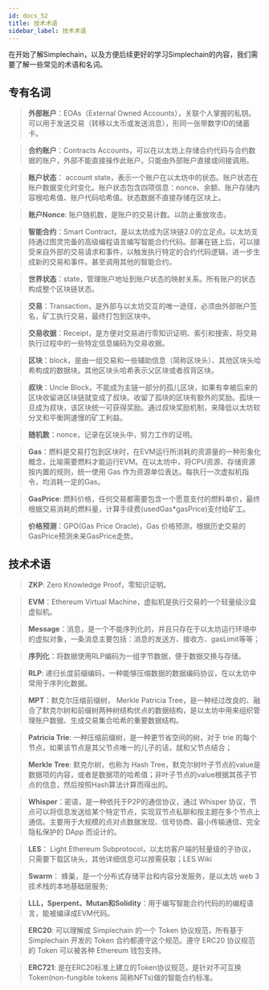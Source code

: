 ```yaml
---
id: docs_52
title: 技术术语
sidebar_label: 技术术语
---
```


在开始了解Simplechain，以及方便后续更好的学习Simplechain的内容，我们需要了解一些常见的术语和名词。

## 专有名词

> **外部账户**：EOAs（External Owned Accounts），关联个人掌握的私钥。可以用于发送交易（转移以太币或发送消息），形同一张带数字ID的储蓄卡。

> **合约账户**：Contracts Accounts，可以在以太坊上存储合约代码与合约数据的账户，外部不能直接操作此账户。只能由外部账户直接或间接调用。

> **账户状态**： account state，表示一个账户在以太坊中的状态。账户状态在账户数据变化时变化。账户状态包含四项信息：nonce、余额、账户存储内容根哈希值、账户代码哈希值。状态数据不直接存储在区块上。

> **账户Nonce**: 账户随机数，是账户的交易计数。以防止重放攻击。

> **智能合约**：Smart Contract，是以太坊成为区块链2.0的立足点。以太坊支持通过图灵完备的高级编程语言编写智能合约代码。部署在链上后，可以接受来自外部的交易请求和事件，以触发执行特定的合约代码逻辑，进一步生成新的交易和事件。甚至调用其他的智能合约。

> **世界状态**：state，管理账户地址到账户状态的映射关系。所有账户的状态构成整个区块链状态。

> **交易**：Transaction，是外部与以太坊交互的唯一途径，必须由外部账户签名，矿工执行交易，最终打包到区块中。

> **交易收据**：Receipt，是方便对交易进行零知识证明、索引和搜索，将交易执行过程中的一些特定信息编码为交易收据。

> **区块**：block，是由一组交易和一些辅助信息（简称区块头）、其他区块头哈希构成的数据块。其他区块头哈希表示父区块或者叔背区块。

> **叔块**：Uncle Block，不能成为主链一部分的孤儿区块，如果有幸被后来的区块收留进区块链就变成了叔块。收留了孤块的区块有额外的奖励。孤块一旦成为叔块，该区块统一可获得奖励。通过叔块奖励机制，来降低以太坊软分叉和平衡网速慢的矿工利益。

> **随机数**：nonce，记录在区块头中，努力工作的证明。

> **Gas**：燃料是交易打包到区块时，在EVM运行所消耗的资源量的一种形象化概念，比喻需要燃料才能运行EVM。在以太坊中，将CPU资源、存储资源按内置的规则，统一使用 Gas 作为资源单位表达。每执行一次虚拟机指令，均消耗一定的Gas。

> **GasPrice**: 燃料价格，任何交易都需要包含一个愿意支付的燃料单价，最终根据交易消耗的燃料量，计算手续费(usedGas*gasPrice)支付给矿工。

> **价格预测**：GPO(Gas Price Oracle)，Gas 价格预测，根据历史交易的GasPrice预测未来GasPrice走势。

## 技术术语

> **ZKP**: Zero Knowledge Proof，零知识证明。

> **EVM**：Ethereum Virtual Machine，虚拟机是执行交易的一个轻量级沙盒虚拟机。

> **Message**：消息，是一个不能序列化的，并且只存在于以太坊运行环境中的虚拟对象，一条消息主要包括：消息的发送方、接收方、gasLimit等等；

> **序列化**：将数据使用RLP编码为一组字节数据，便于数据交换与存储。

> **RLP**: 递归长度前缀编码，一种能够压缩数据的数据编码协议，在以太坊中常用于序列化数据。

> **MPT**：默克尔压缩前缀树， Merkle Patricia Tree，是一种经过改良的、融合了默克尔树和前缀树两种树结构优点的数据结构，是以太坊中用来组织管理账户数据、生成交易集合哈希的重要数据结构。

> **Patricia Trie**: 一种压缩前缀树，是一种更节省空间的树，对于 trie 的每个节点，如果该节点是其父节点唯一的儿子的话，就和父节点结合；

> **Merkle Tree**: 默克尔树，也称为 Hash Tree，默克尔树叶子节点的value是数据项的内容，或者是数据项的哈希值；非叶子节点的value根据其孩子节点的信息，然后按照Hash算法计算而得出的。

> **Whisper**：密语，是一种依托于P2P的通信协议，通过 Whisper 协议，节点可以将信息发送给某个特定节点，实现双节点私聊和按主题在多个节点上通信。主要用于大规模的点对点数据发现、信号协商、最小传输通信、完全隐私保护的 DApp 而设计的。

> **LES**： Light Ethereum Subprotocol，以太坊客户端的轻量级的子协议，只需要下载区块头，其他详细信息可以按需获取；LES Wiki
 
> **Swarm**： 蜂巢，是一个分布式存储平台和内容分发服务，是以太坊 web 3 技术栈的本地基础层服务;  

> **LLL，Sperpent、Mutan和Solidity**：用于编写智能合约代码的的编程语言，能被编译成EVM代码。

> **ERC20**: 可以理解成 Simplechain 的一个 Token 协议规范，所有基于 Simplechain 开发的 Token 合约都遵守这个规范。遵守 ERC20 协议规范的 Token 可以被各种 Ethereum 钱包支持。

> **ERC721**: 是在ERC20标准上建立的Token协议规范，是针对不可互换Token(non-fungible tokens 简称NFTs)做的智能合约标准。
